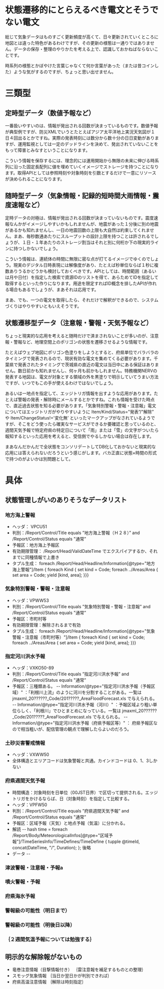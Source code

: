 # 状態遷移的にとらえるべき電文とそうでない電文

総じて気象データはものすごく更新頻度が高くて、日々更新されていくところに地図とは違った特色があるわけですが、その更新の様態は一通りではありません。データの保存・整理のやりかたを考える上で、認識しておかねばならないことです。

時系列の様態とかぼやけた言葉じゃなくて何か言葉があった（または昔コインした）ような気がするのですが、ちょっと思い出せません。

# 三類型
## 定時型データ（数値予報など）

一番扱いやすいのは、情報が発出される回数が決まっているものです。数値予報が典型例ですが、防災XMLでいうとたとえばアジア太平洋地上実況天気図が１日４回出るとかですね。実際の発表時刻には数分から数十分の日日変動がありますが、運用監視としては一定のデッドラインを決めて、発出されていないことをもって障害とみなすということになります。

こういう情報を保存するには、理念的には運用開始から無限の未来に伸びる時系列に沿った固定長配列に値を埋めていくイメージでストレージを持つことになります。取得APIとしては参照時刻や対象時刻を引数とするだけで一意にリソースが決められることになります。

##  随時型データ（気象情報・記録的短時間大雨情報・震度速報など）

定時データの対極は、情報が発出される回数が決まっていないものです。震度速報なんかがイメージしやすいかもしれませんが、地震があった１分後に別の地震があるかも知れませんし、一日の地震回数の上限も大自然は約束してくれません。まあ、毎秒数通あたりにスループットの設計上限を持つことは許されるでしょうが、１日・１年あたりのストレージ割当はそれと別に何桁か下の現実的ラインに持つしかないでしょう。

こういう情報は、連続体の時間に無限に密な点が打てるイメージでゆくのでしょう。現実のデジタル日時表現には解像度があり、たとえば秒単位ならば１秒に複数ありうるかどうかも検討しておくべきです。APIとしては、時間範囲（あるいは月や日付）を指定した検索で資源IDのリストを得て、あらためてIDを指定して取得するといった作りになります。用途を限定すればID概念を排したAPIが作れる場合もあるでしょうが、まあそれは応用です。

まあ、でも、一つの電文を取得したら、それだけで解釈ができるので、システムづくりはやりやすいともいえそうです。

## 状態遷移型データ（注意報・警報・天気予報など）

ちょっと現実的な応用を考えると随時だけで済まされないことが多いのが、注意報・警報など、地理空間上のポリゴンの状態を遷移させるような情報です。

たとえばウェブ地図にポリゴン色塗りをしようとすると、府県単位でバラバラのタイミングで発表されるので、現状有効な電文を集めてくる必要があります。千葉県で発表されたタイミングで茨城県の直近の電文は当日中にある保証はありません。数日前かも知れませんし、何ヶ月も前かもしれません。特務機関NERVの発表する地図は、電文が対象とする領域の外を黒塗りで明示していてうまい方法ですが、いつでもこの手が使えるわけではないでしょう。

あるいは一地点を指定して、エッジトリガ情報を出すような応用があります。たとえば警報の発表・解除時にメールするとかですね。これも情報を受けた時点で、直近過去状態を知る必要があります。「気象特別警報・警報・注意報」電文についてはエッジトリガがやりやすいように Item/Kind/Status="発表”/"解除” や Item/ChangeStatus!='変化無’ といったマークアップがなされているようですが、そこをどう使ったら確実なサービスができるか要確認と思っているのと、週間天気予報で特定府県の特定日について「雨」または「雪」の文字がついたら報知するといった応用を考えると、受信側でやるしかない場合は存在します。

まあなんだかんだで全状態をコンソリデートしてDB化しておかないと現実的な応用には答えられないだろうという感じがします。バカ正直に状態×時間の形式で持つのがよいかは別問題として。

# 具体

## 状態管理しがいのありそうなデータリスト

### 地方海上警報

- ヘッダ： VPCU51
- 判別：/Report/Control/Title equals ”地方海上警報（Ｈ２８）” and /Report/Control/Status equals "通常”
- 予報区：地方海上予報区
- 有効期限管理： /Report/Head/ValidDateTime でエクスパイアするか、それまでに同種情報で上書き
- タプル生成： foreach /Report/Head/Headline/Information[@type="地方海上警報"]/Item { foreach Kind { set kind = Code; foreach ../Areas/Area { set area = Code; yield [kind, area]; }}} 

### 気象特別警報・警報・注意報

- ヘッダ：VPWW53
- 判別：/Report/Control/Title equals ”気象特別警報・警報・注意報” and /Report/Control/Status equals "通常”
- 予報区：市町村等
- 有効期限管理：解除されるまで有効
- タプル生成：  foreach /Report/Head/Headline/Information[@type="気象警報・注意報（市町村等）"]/Item { foreach Kind { set kind = Code; foreach ../Areas/Area { set area = Code; yield [kind, area]; }}} 

### 指定河川洪水予報

- ヘッダ：VXKO50-89
- 判別：/Report/Control/Title equals ”指定河川洪水予報” and /Report/Control/Status equals "通常”
- 予報区：三種類ある。
-- Information/@type="指定河川洪水予報（予報区域）" ：「利根川上流」のように河川を分割することがある。一覧は jmaxml_20??????_Code/201?????_AreaFloodForecast.xls で与えられる。
-- Information/@type="指定河川洪水予報（河川）"  ：予報区域より粗い単位らしく、「利根川」でひとまとめになっている。一覧は jmaxml_20??????_Code/201?????_AreaFloodForecast.xls で与えられる。
-- Information/@type="指定河川洪水予報（府県予報区等）"  ： 府県予報区なので相当粗いが、配信管理の観点で理解したらよいのだろう。 

### 土砂災害警戒情報

- ヘッダ：VXWW50
- 全体構造とエリアコードは気象警報と共通。カインドコードは 0、1、3しかない

### 府県週間天気予報

- 時間構造：対象時刻を日単位（00JST日界）で区切って提供される。エッジトリガをかけるならば、日（対象時刻）を指定して比較する。
- ヘッダ：VPFW50
- 判別：/Report/Control/Title equals ”府県週間天気予報” and /Report/Control/Status equals "通常”
- 予報区：区域予報（天気）と地点予報（気温）に分かれる。
- 解読
-- hash time = foreach /Report/Body/MeteorologicalInfos[@type="区域予報"]/TimeSeriesInfo/TimeDefines/TimeDefine { tupple @timeId, concat(DateTime, "/", Duration); }; 後略
- データ
-- 

### 津波警報・注意報・予報a
### 噴火警報・予報
### 府県海氷予報
### 警報級の可能性（明日まで）
### 警報級の可能性（明後日以降）
### ｛２週間気温予報については勉強する｝

## 明示的な解除報がないもの

- 竜巻注意情報（目撃情報付き） ｛雷注意報を補足するものとの整理｝
- スモッグ気象情報 ｛当日か翌日かが判別できれば｝
- 府県高温注意情報 ｛解除は時刻指定｝


